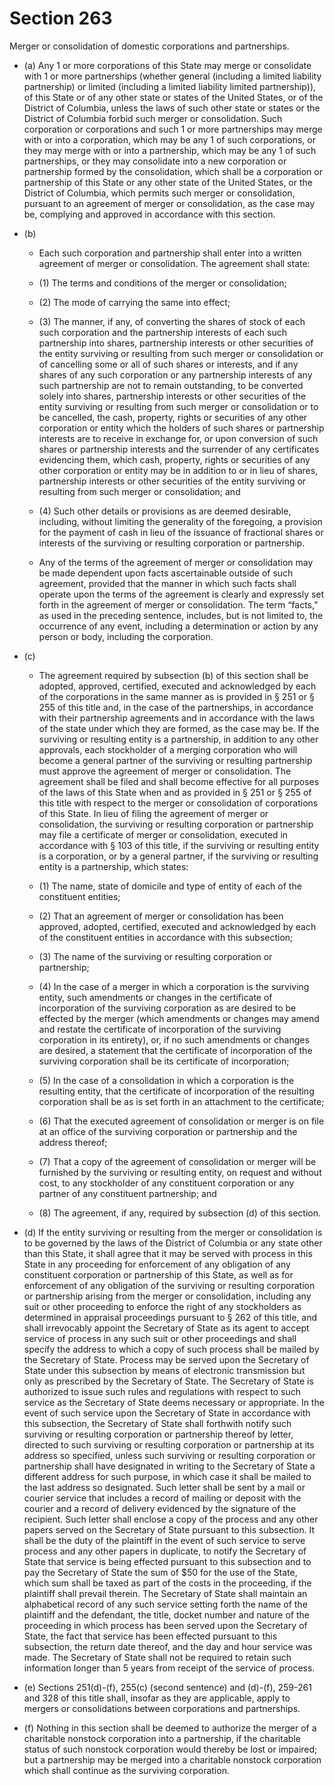 # Section 263

Merger or consolidation of domestic corporations and partnerships.

- (a) Any 1 or more corporations of this State may merge or consolidate with 1 or more partnerships (whether general (including a limited liability partnership) or limited (including a limited liability limited partnership)), of this State or of any other state or states of the United States, or of the District of Columbia, unless the laws of such other state or states or the District of Columbia forbid such merger or consolidation. Such corporation or corporations and such 1 or more partnerships may merge with or into a corporation, which may be any 1 of such corporations, or they may merge with or into a partnership, which may be any 1 of such partnerships, or they may consolidate into a new corporation or partnership formed by the consolidation, which shall be a corporation or partnership of this State or any other state of the United States, or the District of Columbia, which permits such merger or consolidation, pursuant to an agreement of merger or consolidation, as the case may be, complying and approved in accordance with this section.

- (b) 

  - Each such corporation and partnership shall enter into a written agreement of merger or consolidation. The agreement shall state:

  - (1) The terms and conditions of the merger or consolidation;

  - (2) The mode of carrying the same into effect;

  - (3) The manner, if any, of converting the shares of stock of each such corporation and the partnership interests of each such partnership into shares, partnership interests or other securities of the entity surviving or resulting from such merger or consolidation or of cancelling some or all of such shares or interests, and if any shares of any such corporation or any partnership interests of any such partnership are not to remain outstanding, to be converted solely into shares, partnership interests or other securities of the entity surviving or resulting from such merger or consolidation or to be cancelled, the cash, property, rights or securities of any other corporation or entity which the holders of such shares or partnership interests are to receive in exchange for, or upon conversion of such shares or partnership interests and the surrender of any certificates evidencing them, which cash, property, rights or securities of any other corporation or entity may be in addition to or in lieu of shares, partnership interests or other securities of the entity surviving or resulting from such merger or consolidation; and

  - (4) Such other details or provisions as are deemed desirable, including, without limiting the generality of the foregoing, a provision for the payment of cash in lieu of the issuance of fractional shares or interests of the surviving or resulting corporation or partnership.

  - Any of the terms of the agreement of merger or consolidation may be made dependent upon facts ascertainable outside of such agreement, provided that the manner in which such facts shall operate upon the terms of the agreement is clearly and expressly set forth in the agreement of merger or consolidation. The term “facts,” as used in the preceding sentence, includes, but is not limited to, the occurrence of any event, including a determination or action by any person or body, including the corporation.

- (c) 

  - The agreement required by subsection (b) of this section shall be adopted, approved, certified, executed and acknowledged by each of the corporations in the same manner as is provided in § 251 or § 255 of this title and, in the case of the partnerships, in accordance with their partnership agreements and in accordance with the laws of the state under which they are formed, as the case may be. If the surviving or resulting entity is a partnership, in addition to any other approvals, each stockholder of a merging corporation who will become a general partner of the surviving or resulting partnership must approve the agreement of merger or consolidation. The agreement shall be filed and shall become effective for all purposes of the laws of this State when and as provided in § 251 or § 255 of this title with respect to the merger or consolidation of corporations of this State. In lieu of filing the agreement of merger or consolidation, the surviving or resulting corporation or partnership may file a certificate of merger or consolidation, executed in accordance with § 103 of this title, if the surviving or resulting entity is a corporation, or by a general partner, if the surviving or resulting entity is a partnership, which states:

  - (1) The name, state of domicile and type of entity of each of the constituent entities;

  - (2) That an agreement of merger or consolidation has been approved, adopted, certified, executed and acknowledged by each of the constituent entities in accordance with this subsection;

  - (3) The name of the surviving or resulting corporation or partnership;

  - (4) In the case of a merger in which a corporation is the surviving entity, such amendments or changes in the certificate of incorporation of the surviving corporation as are desired to be effected by the merger (which amendments or changes may amend and restate the certificate of incorporation of the surviving corporation in its entirety), or, if no such amendments or changes are desired, a statement that the certificate of incorporation of the surviving corporation shall be its certificate of incorporation;

  - (5) In the case of a consolidation in which a corporation is the resulting entity, that the certificate of incorporation of the resulting corporation shall be as is set forth in an attachment to the certificate;

  - (6) That the executed agreement of consolidation or merger is on file at an office of the surviving corporation or partnership and the address thereof;

  - (7) That a copy of the agreement of consolidation or merger will be furnished by the surviving or resulting entity, on request and without cost, to any stockholder of any constituent corporation or any partner of any constituent partnership; and

  - (8) The agreement, if any, required by subsection (d) of this section.

- (d) If the entity surviving or resulting from the merger or consolidation is to be governed by the laws of the District of Columbia or any state other than this State, it shall agree that it may be served with process in this State in any proceeding for enforcement of any obligation of any constituent corporation or partnership of this State, as well as for enforcement of any obligation of the surviving or resulting corporation or partnership arising from the merger or consolidation, including any suit or other proceeding to enforce the right of any stockholders as determined in appraisal proceedings pursuant to § 262 of this title, and shall irrevocably appoint the Secretary of State as its agent to accept service of process in any such suit or other proceedings and shall specify the address to which a copy of such process shall be mailed by the Secretary of State. Process may be served upon the Secretary of State under this subsection by means of electronic transmission but only as prescribed by the Secretary of State. The Secretary of State is authorized to issue such rules and regulations with respect to such service as the Secretary of State deems necessary or appropriate. In the event of such service upon the Secretary of State in accordance with this subsection, the Secretary of State shall forthwith notify such surviving or resulting corporation or partnership thereof by letter, directed to such surviving or resulting corporation or partnership at its address so specified, unless such surviving or resulting corporation or partnership shall have designated in writing to the Secretary of State a different address for such purpose, in which case it shall be mailed to the last address so designated. Such letter shall be sent by a mail or courier service that includes a record of mailing or deposit with the courier and a record of delivery evidenced by the signature of the recipient. Such letter shall enclose a copy of the process and any other papers served on the Secretary of State pursuant to this subsection. It shall be the duty of the plaintiff in the event of such service to serve process and any other papers in duplicate, to notify the Secretary of State that service is being effected pursuant to this subsection and to pay the Secretary of State the sum of $50 for the use of the State, which sum shall be taxed as part of the costs in the proceeding, if the plaintiff shall prevail therein. The Secretary of State shall maintain an alphabetical record of any such service setting forth the name of the plaintiff and the defendant, the title, docket number and nature of the proceeding in which process has been served upon the Secretary of State, the fact that service has been effected pursuant to this subsection, the return date thereof, and the day and hour service was made. The Secretary of State shall not be required to retain such information longer than 5 years from receipt of the service of process.

- (e) Sections 251(d)-(f), 255(c) (second sentence) and (d)-(f), 259-261 and 328 of this title shall, insofar as they are applicable, apply to mergers or consolidations between corporations and partnerships.

- (f) Nothing in this section shall be deemed to authorize the merger of a charitable nonstock corporation into a partnership, if the charitable status of such nonstock corporation would thereby be lost or impaired; but a partnership may be merged into a charitable nonstock corporation which shall continue as the surviving corporation.
